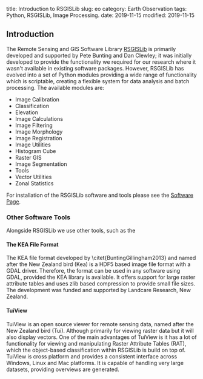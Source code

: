 title: Introduction to RSGISLib
slug: eo
category: Earth Observation
tags: Python, RSGISLib, Image Processing.
date: 2019-11-15
modified: 2019-11-15

## Introduction

The Remote Sensing and GIS Software Library [RSGISLib](https://www.rsgislib.org) is primarily developed and supported by Pete Bunting and Dan Clewley; it was initially developed to provide the functionality we required for our research where it wasn't available in existing software packages. However, RSGISLib has evolved into a set of Python modules providing a wide range of functionality which is scriptable, creating a flexible system for data analysis and batch processing. The available modules are:

* Image Calibration
* Classification
* Elevation
* Image Calculations
* Image Filtering
*  Image Morphology
* Image Registration
* Image Utilities
* Histogram Cube
* Raster GIS
* Image Segmentation
* Tools
* Vector Utilities
* Zonal Statistics

For installation of the RSGISLib software and tools please see the [Software Page](/software).

### Other Software Tools

Alongside RSGISLib we use other tools, such as the 

#### The KEA File Format
The KEA file format developed by \citet{BuntingGillingham2013} and named after the New Zealand bird (Kea) is a HDF5 based image file format with a GDAL driver. Therefore, the format can be used in any software using GDAL, provided the KEA library is available. It offers support for large raster attribute tables and uses zlib based compression to provide small file sizes. The development was funded and supported by Landcare Research, New Zealand.

#### TuiView
TuiView is an open source viewer for remote sensing data, named after the New Zealand bird (Tui). Although primarily for viewing raster data but it will also display vectors. One of the main advantages of TuiView is it has a lot of functionality for viewing and manipulating Raster Attribute Tables (RAT), which the object-based classification within RSGISLib is build on top of. TuiView is cross platform and provides a consistent interface across Windows, Linux and Mac platforms. It is capable of handling very large datasets, providing overviews are generated.


<!--stackedit_data:
eyJoaXN0b3J5IjpbODE0NTk0MDMsMTE0NzExNTAxNF19
-->